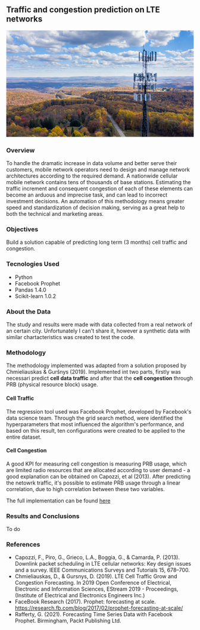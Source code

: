 ## Traffic and congestion prediction on LTE networks
![Alt text](images/cellular-network.png?raw=true "Tower")

### Overview
To handle the dramatic increase in data volume and better serve their customers, mobile network operators need to design and manage network architectures according to the required demand.
A nationwide cellular mobile network contains tens of thousands of base stations. Estimating the traffic increment and consequent congestion of each of these elements can become an arduous and imprecise task, and can lead to incorrect investment decisions. An automation of this methodology means greater speed and standardization of decision making, serving as a great help to both the technical and marketing areas.

### Objectives
Build a solution capable of predicting long term (3 months) cell traffic and congestion.

### Tecnologies Used
* Python
* Facebook Prophet
* Pandas 1.4.0
* Scikit-learn 1.0.2

### About the Data
The study and results were made with data collected from a real network of an certain city. Unfortunately I can't share it, however a synthetic data with similar chartacteristics was created to test the code.


### Methodology
The methodology implemented was adapted from a solution proposed by Chmieliauskas & Guršnys (2019). Implemented int two parts, firstly was necessari predict **cell data traffic** and after that the **cell congestion** through PRB (physical resource block) usage.

#### Cell Traffic
The regression tool used was Facebook Prophet, developed by Facebook's data science team. Through the grid search method, were identified the hyperparameters that most influenced the algorithm's performance, and based on this result, ten configurations were created to be applied to the entire dataset.

#### Cell Congestion
A good KPI for measuring cell congestion is measuring PRB usage, which are limited radio resources that are allocated according to user demand - a good explanation can be obtained on Capozzi, et al (2013). After predicting the netowrk traffic, it's possible to estimate PRB usage through a linear correlation, due to high correlation between these two variables.

The full implementation can be found [here](https://github.com/rdemarqui/traffic_prediction_and_congestion/blob/main/traffic_prediction_congestion.ipynb)


### Results and Conclusions
To do

### References
* Capozzi, F., Piro, G., Grieco, L.A., Boggia, G., & Camarda, P. (2013). Downlink packet scheduling in LTE cellular networks: Key design issues and a survey. IEEE Communications Surveys and Tutorials 15, 678–700.
* Chmieliauskas, D., & Gursnys, D. (2019). LTE Cell Traffic Grow and Congestion Forecasting. In 2019 Open Conference of Electrical, Electronic and Information Sciences, EStream 2019 - Proceedings, (Institute of Electrical and Electronics Engineers Inc.)
* FaceBook Research (2017). Prophet: forecasting at scale. https://research.fb.com/blog/2017/02/prophet-forecasting-at-scale/
* Rafferty, G. (2021). Forecasting Time Series Data with Facebook Prophet. Birmingham, Packt Publishing Ltd.
